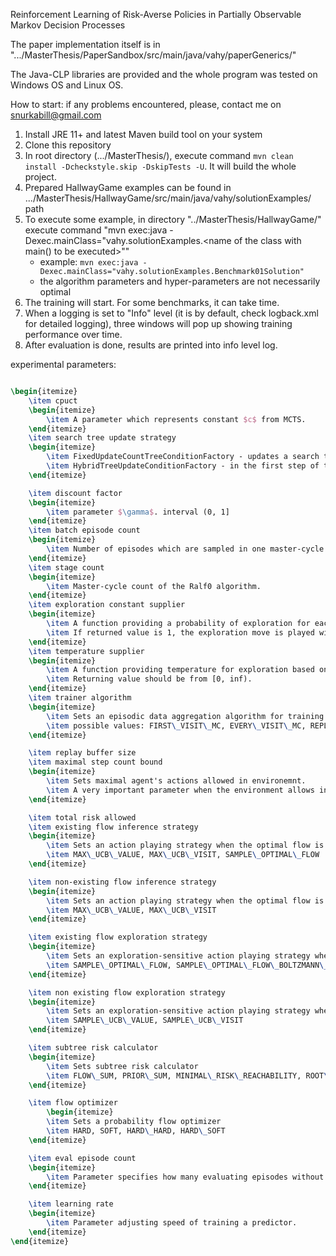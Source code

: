 Reinforcement Learning of Risk-Averse Policies in Partially Observable Markov Decision Processes

The paper implementation itself is in ".../MasterThesis/PaperSandbox/src/main/java/vahy/paperGenerics/"

The Java-CLP libraries are provided and the whole program was tested on Windows OS and Linux OS.

How to start:
if any problems encountered, please, contact me on snurkabill@gmail.com

1. Install JRE 11+ and latest Maven build tool on your system
2. Clone this repository
3. In root directory (.../MasterThesis/), execute command `mvn clean install -Dcheckstyle.skip -DskipTests -U`. It will build the whole project.
4. Prepared HallwayGame examples can be found in .../MasterThesis/HallwayGame/src/main/java/vahy/solutionExamples/ path
5. To execute some example, in directory "../MasterThesis/HallwayGame/" execute command "mvn exec:java -Dexec.mainClass="vahy.solutionExamples.<name of the class with main() to be executed>""
    - example: `mvn exec:java -Dexec.mainClass="vahy.solutionExamples.Benchmark01Solution"`
    - the algorithm parameters and hyper-parameters are not necessarily optimal
6. The training will start. For some benchmarks, it can take time.
7. When a logging is set to "Info" level (it is by default, check logback.xml for detailed logging), three windows will pop up showing training performance over time.
8. After evaluation is done, results are printed into info level log.





experimental parameters:


```tex

\begin{itemize}
    \item cpuct
    \begin{itemize}
        \item A parameter which represents constant $c$ from MCTS.
    \end{itemize}
    \item search tree update strategy
    \begin{itemize}
        \item FixedUpdateCountTreeConditionFactory - updates a search tree $n$ times per step
        \item HybridTreeUpdateConditionFactory - in the first step of the episode updates a search tree $n$ times or until given time is reached. Every next step is bounded with another, usually shorter, time interval.
    \end{itemize}

    \item discount factor
    \begin{itemize}
        \item parameter $\gamma$. interval (0, 1]
    \end{itemize}
    \item batch episode count
    \begin{itemize}
        \item Number of episodes which are sampled in one master-cycle of the Ralf0 algorithm.
    \end{itemize}
    \item stage count
    \begin{itemize}
        \item Master-cycle count of the Ralf0 algorithm.
    \end{itemize}
    \item exploration constant supplier
    \begin{itemize}
        \item A function providing a probability of exploration for each exploration call requested by policy $\pi$.
        \item If returned value is 1, the exploration move is played with probability 1.
    \end{itemize}
    \item temperature supplier
    \begin{itemize}
        \item A function providing temperature for exploration based on boltzmann approach.
        \item Returning value should be from [0, inf).
    \end{itemize}
    \item trainer algorithm
    \begin{itemize}
        \item Sets an episodic data aggregation algorithm for training a predictor.
        \item possible values: FIRST\_VISIT\_MC, EVERY\_VISIT\_MC, REPLAY\_BUFFER
    \end{itemize}

    \item replay buffer size
    \item maximal step count bound
    \begin{itemize}
        \item Sets maximal agent's actions allowed in environemnt.
        \item A very important parameter when the environment allows infinite cycling.
    \end{itemize}

    \item total risk allowed
    \item existing flow inference strategy
    \begin{itemize}
        \item Sets an action playing strategy when the optimal flow is found.
        \item MAX\_UCB\_VALUE, MAX\_UCB\_VISIT, SAMPLE\_OPTIMAL\_FLOW
    \end{itemize}

    \item non-existing flow inference strategy
    \begin{itemize}
        \item Sets an action playing strategy when the optimal flow is not found.
        \item MAX\_UCB\_VALUE, MAX\_UCB\_VISIT
    \end{itemize}

    \item existing flow exploration strategy
    \begin{itemize}
        \item Sets an exploration-sensitive action playing strategy when the optimal flow is found.
        \item SAMPLE\_OPTIMAL\_FLOW, SAMPLE\_OPTIMAL\_FLOW\_BOLTZMANN\_NOISE
    \end{itemize}

    \item non existing flow exploration strategy
    \begin{itemize}
        \item Sets an exploration-sensitive action playing strategy when the optimal flow is found.
        \item SAMPLE\_UCB\_VALUE, SAMPLE\_UCB\_VISIT
    \end{itemize}

    \item subtree risk calculator
    \begin{itemize}
        \item Sets subtree risk calculator
        \item FLOW\_SUM, PRIOR\_SUM, MINIMAL\_RISK\_REACHABILITY, ROOT\_PREDICTION
    \end{itemize}

    \item flow optimizer
        \begin{itemize}
        \item Sets a probability flow optimizer
        \item HARD, SOFT, HARD\_HARD, HARD\_SOFT
    \end{itemize}

    \item eval episode count
    \begin{itemize}
        \item Parameter specifies how many evaluating episodes without exploration should be performed.
    \end{itemize}

    \item learning rate
    \begin{itemize}
        \item Parameter adjusting speed of training a predictor.
    \end{itemize}
\end{itemize}
 
```


